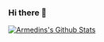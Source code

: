 ### Hi there 👋
[![Armedins's Github Stats](https://github-readme-stats.vercel.app/api?username=Armedin&show_icons=true&icon_color=199861&count_private=true&include_all_commits=true&theme=highcontrast)](https://github.com/geffzhang)
